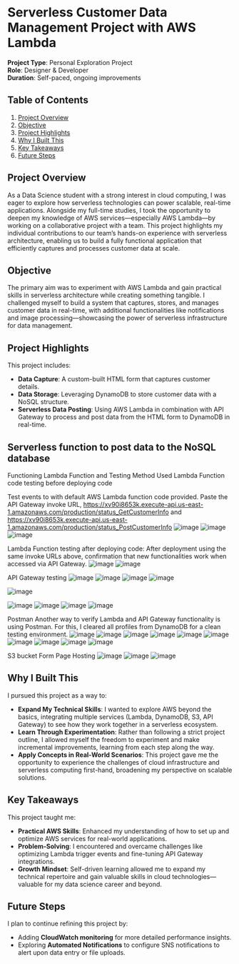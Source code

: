 # Serverless Customer Data Management Project with AWS Lambda

**Project Type**: Personal Exploration Project  
**Role**: Designer & Developer  
**Duration**: Self-paced, ongoing improvements  

## Table of Contents
1. [Project Overview](#project-overview)
2. [Objective](#objective)
3. [Project Highlights](#project-highlights)
4. [Why I Built This](#why-i-built-this)
5. [Key Takeaways](#key-takeaways)
6. [Future Steps](#future-steps)

## Project Overview
As a Data Science student with a strong interest in cloud computing, I was eager to explore how serverless technologies can power scalable, real-time applications. Alongside my full-time studies, I took the opportunity to deepen my knowledge of AWS services—especially AWS Lambda—by working on a collaborative project with a team. This project highlights my individual contributions to our team’s hands-on experience with serverless architecture, enabling us to build a fully functional application that efficiently captures and processes customer data at scale.

## Objective
The primary aim was to experiment with AWS Lambda and gain practical skills in serverless architecture while creating something tangible. I challenged myself to build a system that captures, stores, and manages customer data in real-time, with additional functionalities like notifications and image processing—showcasing the power of serverless infrastructure for data management.

## Project Highlights
This project includes:
- **Data Capture**: A custom-built HTML form that captures customer details.
- **Data Storage**: Leveraging DynamoDB to store customer data with a NoSQL structure.
- **Serverless Data Posting**: Using AWS Lambda in combination with API Gateway to process and post data from the HTML form to DynamoDB in real-time.

## Serverless function to post data to the NoSQL database 
Functioning Lambda Function and Testing Method Used 
Lambda Function code testing before deploying code

Test events to with default AWS Lambda function code provided.
Paste the API Gateway invoke URL, https://xv90i8653k.execute-api.us-east-1.amazonaws.com/production/status_GetCustomerInfo and https://xv90i8653k.execute-api.us-east-1.amazonaws.com/production/status_PostCustomerInfo
![image](https://github.com/user-attachments/assets/1f951786-4896-4a0e-9c70-de51c51c47b6)
![image](https://github.com/user-attachments/assets/2715bae2-a54a-4563-850b-6eb67800173e)
![image](https://github.com/user-attachments/assets/8525a3e7-b43e-4b37-aa30-3d3a8db7bdd6)

Lambda Function testing after deploying code:
After deployment using the same invoke URLs above, confirmation that new functionalities work when accessed via API Gateway.
![image](https://github.com/user-attachments/assets/13cac94b-8ca7-4a11-aa42-b362c8f378fb)
![image](https://github.com/user-attachments/assets/31632ab0-335c-4ff1-8414-bb12f575ff2c)

API Gateway testing
![image](https://github.com/user-attachments/assets/927d7534-49b8-47fc-b741-52807ed6bed2)
![image](https://github.com/user-attachments/assets/151b97fa-93b5-4b49-a633-46c53a85bfe9)
![image](https://github.com/user-attachments/assets/aecca179-f0e7-4709-a186-902338013063)
![image](https://github.com/user-attachments/assets/39218034-0b8c-466f-b887-97d54a7b61a6)

![image](https://github.com/user-attachments/assets/4afbfa99-4537-450e-9686-132b6278045b)

![image](https://github.com/user-attachments/assets/79824da0-5397-4716-924e-762beb6d48c1)
![image](https://github.com/user-attachments/assets/725a8fbb-a970-4cda-9684-aedc7b43f816)
![image](https://github.com/user-attachments/assets/387fd6db-209c-40a9-89b6-08f385ede921)
![image](https://github.com/user-attachments/assets/6fde7f53-dba0-49ed-aac6-e613ebe7c7b8)

Postman 
Another way to verify Lambda and API Gateway functionality is using Postman. For this, I cleared all profiles from DynamoDB for a clean testing environment.
![image](https://github.com/user-attachments/assets/01936156-d35d-49b1-9490-82b2f30cf1f2)
![image](https://github.com/user-attachments/assets/5302824c-c1a8-48f7-a6a4-d8535a61134e)
![image](https://github.com/user-attachments/assets/8c84289b-997b-47a5-b01c-d2b0a9c28b37)
![image](https://github.com/user-attachments/assets/8a51c78d-585e-40c5-84fe-ac82b95b3612)
![image](https://github.com/user-attachments/assets/1fe813e5-8267-4c54-b7e9-6dff9327168b)
![image](https://github.com/user-attachments/assets/5951dc31-0052-4b8c-a4e6-c2de7be07dd6)
![image](https://github.com/user-attachments/assets/4590813e-712e-42f0-a34b-56ec06895e2b)
![image](https://github.com/user-attachments/assets/0316ba71-2bd6-4a8b-a95b-05aae184905d)
![image](https://github.com/user-attachments/assets/8527d716-1c98-4e76-9cbb-9a7b5482d990)
![image](https://github.com/user-attachments/assets/c01a2b1c-1ae0-4025-abf8-4aefed45091e)

S3 bucket Form Page Hosting 
![image](https://github.com/user-attachments/assets/b7468e5e-d970-4a17-b70d-b8f05ff80172)
![image](https://github.com/user-attachments/assets/56830c30-124f-4d70-9084-76ff6ee78242)
![image](https://github.com/user-attachments/assets/24de6134-9436-4aec-827c-0eabb9e94133)


## Why I Built This
I pursued this project as a way to:
- **Expand My Technical Skills**: I wanted to explore AWS beyond the basics, integrating multiple services (Lambda, DynamoDB, S3, API Gateway) to see how they work together in a serverless ecosystem.
- **Learn Through Experimentation**: Rather than following a strict project outline, I allowed myself the freedom to experiment and make incremental improvements, learning from each step along the way.
- **Apply Concepts in Real-World Scenarios**: This project gave me the opportunity to experience the challenges of cloud infrastructure and serverless computing first-hand, broadening my perspective on scalable solutions.

## Key Takeaways
This project taught me:
- **Practical AWS Skills**: Enhanced my understanding of how to set up and optimize AWS services for real-world applications.
- **Problem-Solving**: I encountered and overcame challenges like optimizing Lambda trigger events and fine-tuning API Gateway integrations.
- **Growth Mindset**: Self-driven learning allowed me to expand my technical repertoire and gain valuable skills in cloud technologies—valuable for my data science career and beyond.

## Future Steps
I plan to continue refining this project by:
- Adding **CloudWatch monitoring** for more detailed performance insights.
- Exploring **Automated Notifications** to configure SNS notifications to alert upon data entry or file uploads.

